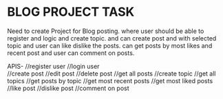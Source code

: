 # BLOG PROJECT TASK

Need to create Project for Blog posting. where user should be able to register and logic and create topic. and can create post and with selected topic
and user can like dislike the posts. can get posts by most likes and recent post and user can comment on posts.

APIS- //register user
//login user  
 //create post
//edit post
//delete post
//get all posts
//create topic
//get all topics
//get posts by topic
//get most recent posts
//get most liked posts
//like post
//dislike post
//comment on post
